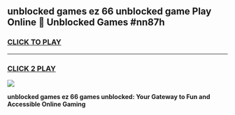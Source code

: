 
## unblocked games ez 66 unblocked game Play Online 👋 Unblocked Games #nn87h
<h3>
<a href="https://premium.freeplayer.one?title=unblocked_games_ez_66&ref=21F">CLICK TO PLAY</a></h3>
<hr>

<h3>
<a href="https://premium.freeplayer.one?title=unblocked_games_ez_66&ref=21F">CLICK 2 PLAY</a>
  
</h3>

<a href="https://premium.freeplayer.one?title=unblocked_games_ez_66&ref=21F/"><img src="https://clearcache.store/games.png"></a>


**unblocked games ez 66 games unblocked: Your Gateway to Fun and Accessible Online Gaming**
